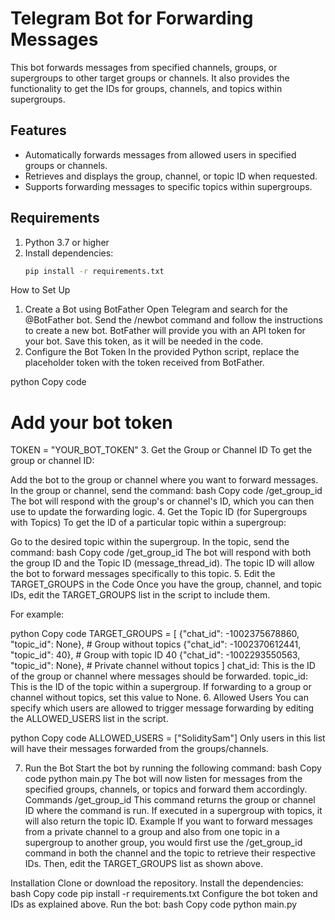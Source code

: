 # Telegram Bot for Forwarding Messages

This bot forwards messages from specified channels, groups, or supergroups to other target groups or channels. It also provides the functionality to get the IDs for groups, channels, and topics within supergroups.

## Features
- Automatically forwards messages from allowed users in specified groups or channels.
- Retrieves and displays the group, channel, or topic ID when requested.
- Supports forwarding messages to specific topics within supergroups.

## Requirements

1. Python 3.7 or higher
2. Install dependencies:
   ```bash
   pip install -r requirements.txt
How to Set Up
1. Create a Bot using BotFather
Open Telegram and search for the @BotFather bot.
Send the /newbot command and follow the instructions to create a new bot.
BotFather will provide you with an API token for your bot. Save this token, as it will be needed in the code.
2. Configure the Bot Token
In the provided Python script, replace the placeholder token with the token received from BotFather.

python
Copy code
# Add your bot token
TOKEN = "YOUR_BOT_TOKEN"
3. Get the Group or Channel ID
To get the group or channel ID:

Add the bot to the group or channel where you want to forward messages.
In the group or channel, send the command:
bash
Copy code
/get_group_id
The bot will respond with the group's or channel's ID, which you can then use to update the forwarding logic.
4. Get the Topic ID (for Supergroups with Topics)
To get the ID of a particular topic within a supergroup:

Go to the desired topic within the supergroup.
In the topic, send the command:
bash
Copy code
/get_group_id
The bot will respond with both the group ID and the Topic ID (message_thread_id). The topic ID will allow the bot to forward messages specifically to this topic.
5. Edit the TARGET_GROUPS in the Code
Once you have the group, channel, and topic IDs, edit the TARGET_GROUPS list in the script to include them.

For example:

python
Copy code
TARGET_GROUPS = [
    {"chat_id": -1002375678860, "topic_id": None},  # Group without topics
    {"chat_id": -1002370612441, "topic_id": 40},    # Group with topic ID 40
    {"chat_id": -1002293550563, "topic_id": None},  # Private channel without topics
]
chat_id: This is the ID of the group or channel where messages should be forwarded.
topic_id: This is the ID of the topic within a supergroup. If forwarding to a group or channel without topics, set this value to None.
6. Allowed Users
You can specify which users are allowed to trigger message forwarding by editing the ALLOWED_USERS list in the script.

python
Copy code
ALLOWED_USERS = ["SoliditySam"]
Only users in this list will have their messages forwarded from the groups/channels.

7. Run the Bot
Start the bot by running the following command:
bash
Copy code
python main.py
The bot will now listen for messages from the specified groups, channels, or topics and forward them accordingly.
Commands
/get_group_id
This command returns the group or channel ID where the command is run.
If executed in a supergroup with topics, it will also return the topic ID.
Example
If you want to forward messages from a private channel to a group and also from one topic in a supergroup to another group, you would first use the /get_group_id command in both the channel and the topic to retrieve their respective IDs. Then, edit the TARGET_GROUPS list as shown above.

Installation
Clone or download the repository.
Install the dependencies:
bash
Copy code
pip install -r requirements.txt
Configure the bot token and IDs as explained above.
Run the bot:
bash
Copy code
python main.py
